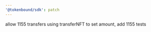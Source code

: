 ```yaml
---
'@tokenbound/sdk': patch
---
```


allow 1155 transfers using transferNFT to set amount, add 1155 tests

